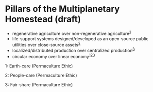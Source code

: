 # Pillars of the Multiplanetary Homestead (draft)

- regenerative agriculture over non-regenerative agriculture<sup>[1](#myfootnote1)</sup>
- life-support systems designed/developed as an open-source public utilities over close-source assets<sup>[2](#myfootnote2)</sup>
- localized/distributed production over centralized production<sup>[3](#myfootnote3)</sup>
- circular economy over linear economy<sup>[1](#myfootnote1)</sup><sup>[2](#myfootnote2)</sup><sup>[3](#myfootnote3)</sup>

<a name="myfootnote1">1</a>: Earth-care (Permaculture Ethic)

<a name="myfootnote2">2</a>: People-care (Permaculture Ethic)

<a name="myfootnote3">3</a>: Fair-share (Permaculture Ethic)

